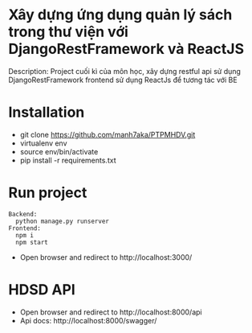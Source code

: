 # Xây dựng ứng dụng quản lý sách trong thư viện với DjangoRestFramework và ReactJS
Description: Project cuối kì của môn học,
xây dựng restful api sử dụng DjangoRestFramework
frontend sử dụng ReactJs để tương tác với BE

# Installation
- git clone https://github.com/manh7aka/PTPMHDV.git
- virtualenv env
- source env/bin/activate
- pip install -r requirements.txt

# Run project
    Backend:
      python manage.py runserver
    Frontend:
      npm i
      npm start
- Open browser and redirect to http://localhost:3000/

# HDSD API
- Open browser and redirect to http://localhost:8000/api
- Api docs: http://localhost:8000/swagger/



